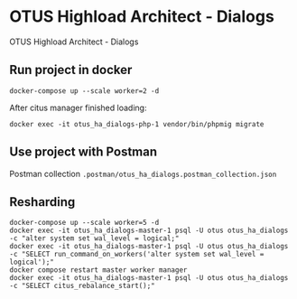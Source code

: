 # OTUS Highload Architect - Dialogs
OTUS Highload Architect - Dialogs

## Run project in docker

```
docker-compose up --scale worker=2 -d
```
After citus manager finished loading:
```
docker exec -it otus_ha_dialogs-php-1 vendor/bin/phpmig migrate
```

## Use project with Postman

Postman collection `.postman/otus_ha_dialogs.postman_collection.json`

## Resharding

```
docker-compose up --scale worker=5 -d
docker exec -it otus_ha_dialogs-master-1 psql -U otus otus_ha_dialogs -c "alter system set wal_level = logical;"
docker exec -it otus_ha_dialogs-master-1 psql -U otus otus_ha_dialogs -c "SELECT run_command_on_workers('alter system set wal_level = logical');"
docker compose restart master worker manager
docker exec -it otus_ha_dialogs-master-1 psql -U otus otus_ha_dialogs -c "SELECT citus_rebalance_start();"
```
